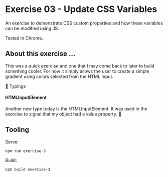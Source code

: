# Exercise 03 - Update CSS Variables

An exercise to demonstrate CSS custom properties and how these variables can be modified using JS.

Tested in Chrome.

## About this exercise ...

This was a quick exercise and one that I may come back to later to build something cooler. For now it simply allows the user to create a simple gradient using colors selected from the HTML Input.

:book: Typings <br/>

#### HTMLInputElement

Another new type today is the HTMLInputElement. It was used in the exercise to signal that my object had a value property. :wolf:

## Tooling

Serve:

`npm run exercise-3`

Build:

`npm build exercise-3`
